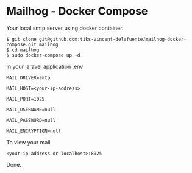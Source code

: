 
# Mailhog - Docker Compose

Your local smtp server using docker container.

  

    $ git clone git@github.com:tiks-vincent-delafuente/mailhog-docker-compose.git mailhog
    $ cd mailhog
    $ sudo docker-compose up -d

  

In your laravel application .env

    MAIL_DRIVER=smtp
    
    MAIL_HOST=<your-ip-address>
    
    MAIL_PORT=1025
    
    MAIL_USERNAME=null
    
    MAIL_PASSWORD=null
    
    MAIL_ENCRYPTION=null

  

To view your mail

  

    <your-ip-address or localhost>:8025

 
Done.

